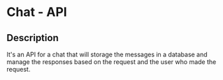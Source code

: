 # Chat - API

## Description

It's an API for a chat that will storage the messages in a database and manage the responses based on the request and the user who made the request.
